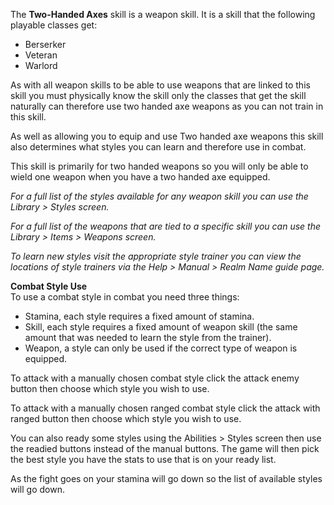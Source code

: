 The **Two-Handed Axes** skill is a weapon skill. It is a skill that the following playable classes get:

*   Berserker
*   Veteran
*   Warlord

As with all weapon skills to be able to use weapons that are linked to this skill you must physically know the skill only the classes that get the skill naturally can therefore use two handed axe weapons as you can not train in this skill.

As well as allowing you to equip and use Two handed axe weapons this skill also determines what styles you can learn and therefore use in combat.

This skill is primarily for two handed weapons so you will only be able to wield one weapon when you have a two handed axe equipped.

_For a full list of the styles available for any weapon skill you can use the Library > Styles screen._

_For a full list of the weapons that are tied to a specific skill you can use the Library > Items > Weapons screen._

_To learn new styles visit the appropriate style trainer you can view the locations of style trainers via the Help > Manual > Realm Name guide page._

**Combat Style Use**  
To use a combat style in combat you need three things:

*   Stamina, each style requires a fixed amount of stamina.
*   Skill, each style requires a fixed amount of weapon skill (the same amount that was needed to learn the style from the trainer).
*   Weapon, a style can only be used if the correct type of weapon is equipped.

To attack with a manually chosen combat style click the attack enemy button then choose which style you wish to use.

To attack with a manually chosen ranged combat style click the attack with ranged button then choose which style you wish to use.

You can also ready some styles using the Abilities > Styles screen then use the readied buttons instead of the manual buttons. The game will then pick the best style you have the stats to use that is on your ready list.

As the fight goes on your stamina will go down so the list of available styles will go down.
